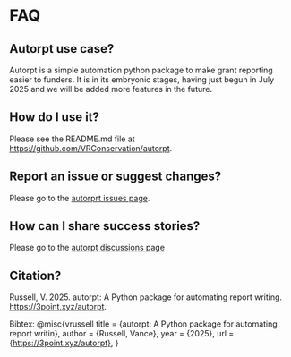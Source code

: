 # FAQ

## Autorpt use case?
Autorpt is a simple automation python package to make grant reporting easier to funders. It is in its embryonic stages, having just begun in July 2025 and we will be added more features in the future.

## How do I use it?
Please see the README.md file at https://github.com/VRConservation/autorpt. 

## Report an issue or suggest changes?
Please go to the [autorprt issues page](https://github.com/VRConservation/autorpt/issues).

## How can I share success stories?
Please go to the [autorpt discussions page](https://github.com/VRConservation/autorpt/discussions)

## Citation?
Russell, V. 2025. autorpt: A Python package for automating report writing. https://3point.xyz/autorpt.

Bibtex:
@misc{vrussell
    title   = {autorpt: A Python package for automating report writin},
    author  = {Russell, Vance},
    year    = {2025},
    url     = {https://3point.xyz/autorpt},
}
```
